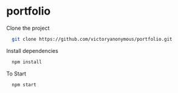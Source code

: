 # portfolio

Clone the project

```bash
  git clone https://github.com/victoryanonymous/portfolio.git
```

Install dependencies

```bash
  npm install
```

To Start

```bash
  npm start
```
